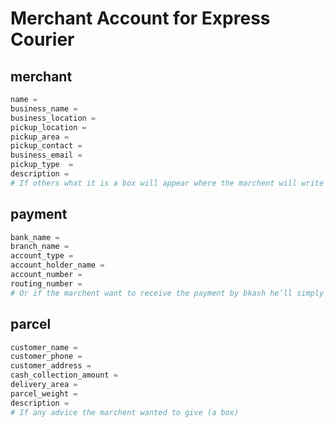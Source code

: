 # Merchant Account for Express Courier

## merchant
```python
name = 
business_name = 
business_location = 
pickup_location = 
pickup_area = 
pickup_contact = 
business_email = 
pickup_type  = 
description = 
# If others what it is a box will appear where the marchent will write manually.
```
## payment
```python
bank_name =
branch_name = 
account_type = 
account_holder_name = 
account_number = 
routing_number = 
# Or if the marchent want to receive the payment by bkash he’ll simply fill up his bkash account details.
```

## parcel
```python
customer_name = 
customer_phone = 
customer_address = 
cash_collection_amount = 
delivery_area = 
parcel_weight =
description = 
# If any advice the marchent wanted to give (a box)
```